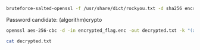 
```bash
bruteforce-salted-openssl -f /usr/share/dict/rockyou.txt -d sha256 encrypted_flag.enc
```

Password candidate: (algorithm)crypto

```bash
openssl aes-256-cbc -d -in encrypted_flag.enc -out decrypted.txt -k "(algorithm)crypto"
```

```bash
cat decrypted.txt
```

